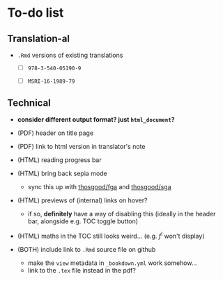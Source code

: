 # To-do list

## Translation-al

- `.Rmd` versions of existing translations
  + [ ] `978-3-540-05190-9`
  + [ ] `MSRI-16-1989-79`


## Technical

- **consider different output format? just `html_document`?**

- (PDF) header on title page
- (PDF) link to html version in translator's note
- (HTML) reading progress bar
- (HTML) bring back sepia mode
  + sync this up with [thosgood/fga](https://github.com/thosgood/fga) and [thosgood/sga](https://github.com/thosgood/sga)
- (HTML) previews of (internal) links on hover?
  + if so, **definitely** have a way of disabling this (ideally in the header bar, alongside e.g. TOC toggle button)
- (HTML) maths in the TOC still looks weird... (e.g. $f^!$ won't display)
- (BOTH) include link to `.Rmd` source file on github
  + make the `view` metadata in `_bookdown.yml` work somehow...
  + link to the `.tex` file instead in the pdf?

